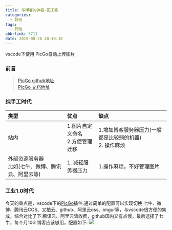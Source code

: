 ```yaml
---
title: 写博客的神器-图床篇
categories:
  - 其他
tags:
  - 其他
abbrlink: 5711
date: 2019-08-26 20:10:10
---
```


vscode下使用 PicGo自动上传图片
<!-- more -->

### 前言
> [PicGo github地址](https://github.com/Molunerfinn/PicGo)  
> [PicGo 文档地址](https://picgo.github.io/PicGo-Doc/zh/guide/config.html) 


### 纯手工时代
| 类型 | 优点 | 缺点
| :--- | :---  | :---
|站内 | 1.图片自定义命名<br/> 2.方便管理迁移  | 1.增加博客服务器压力(一般都是比较弱的机器)<br/> 2. 操作麻烦
|外部资源服务器<br/>比如(七牛、微博、腾讯云、阿里云等) |1. 减轻服务器压力<br/> |1.操作麻烦，不好管理图片

### 工业1.0时代
今天的重点是，vscode下的[PicGo](https://github.com/Molunerfinn/PicGo)插件,通过简单的配置可以实现切换 七牛、微博、腾讯云COS、又拍云、github、阿里云oss、imgur等，与vscode很方便的集成，综合对比了下 腾讯云、阿里云皆收费，github国内又有点慢，最后选择了七牛，每个月10G 博客应该够用，配置如下:
![](qiniu.xxgtalk.cn/blog/images/20190807085943.png)
